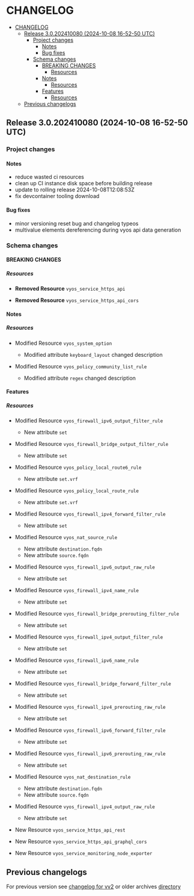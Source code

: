 
# CHANGELOG

<!--TOC-->

- [CHANGELOG](#changelog)
  - [Release 3.0.202410080 (2024-10-08 16-52-50 UTC)](#release-30202410080-2024-10-08-16-52-50-utc)
    - [Project changes](#project-changes)
      - [Notes](#notes)
      - [Bug fixes](#bug-fixes)
    - [Schema changes](#schema-changes)
      - [BREAKING CHANGES](#breaking-changes)
        - [Resources](#resources)
      - [Notes](#notes-1)
        - [Resources](#resources-1)
      - [Features](#features)
        - [Resources](#resources-2)
  - [Previous changelogs](#previous-changelogs)

<!--TOC-->


## Release 3.0.202410080 (2024-10-08 16-52-50 UTC)
### Project changes
#### Notes
* reduce wasted ci resources
* clean up CI instance disk space before building release
* update to rolling release 2024-10-08T12:08:53Z
* fix devcontainer tooling download
#### Bug fixes
* minor versioning reset bug and changelog typeos
* multivalue elements dereferencing during vyos api data generation

### Schema changes
#### BREAKING CHANGES

##### Resources
* **Removed Resource** `vyos_service_https_api`

* **Removed Resource** `vyos_service_https_api_cors`





#### Notes

##### Resources
* Modified Resource `vyos_system_option`
	* Modified attribute `keyboard_layout` changed description

* Modified Resource `vyos_policy_community_list_rule`
	* Modified attribute `regex` changed description





#### Features

##### Resources
* Modified Resource `vyos_firewall_ipv6_output_filter_rule`
	* New attribute `set`

* Modified Resource `vyos_firewall_bridge_output_filter_rule`
	* New attribute `set`

* Modified Resource `vyos_policy_local_route6_rule`
	* New attribute `set.vrf`

* Modified Resource `vyos_policy_local_route_rule`
	* New attribute `set.vrf`

* Modified Resource `vyos_firewall_ipv4_forward_filter_rule`
	* New attribute `set`

* Modified Resource `vyos_nat_source_rule`
	* New attribute `destination.fqdn`
	* New attribute `source.fqdn`

* Modified Resource `vyos_firewall_ipv6_output_raw_rule`
	* New attribute `set`

* Modified Resource `vyos_firewall_ipv4_name_rule`
	* New attribute `set`

* Modified Resource `vyos_firewall_bridge_prerouting_filter_rule`
	* New attribute `set`

* Modified Resource `vyos_firewall_ipv4_output_filter_rule`
	* New attribute `set`

* Modified Resource `vyos_firewall_ipv6_name_rule`
	* New attribute `set`

* Modified Resource `vyos_firewall_bridge_forward_filter_rule`
	* New attribute `set`

* Modified Resource `vyos_firewall_ipv4_prerouting_raw_rule`
	* New attribute `set`

* Modified Resource `vyos_firewall_ipv6_forward_filter_rule`
	* New attribute `set`

* Modified Resource `vyos_firewall_ipv6_prerouting_raw_rule`
	* New attribute `set`

* Modified Resource `vyos_nat_destination_rule`
	* New attribute `destination.fqdn`
	* New attribute `source.fqdn`

* Modified Resource `vyos_firewall_ipv4_output_raw_rule`
	* New attribute `set`

* New Resource `vyos_service_https_api_rest`

* New Resource `vyos_service_https_api_graphql_cors`

* New Resource `vyos_service_monitoring_node_exporter`








## Previous changelogs
For previous version see [changelog for vv2](data/changelogs/CHANGELOG-vv2.md) or older archives [directory](data/changelogs/)
